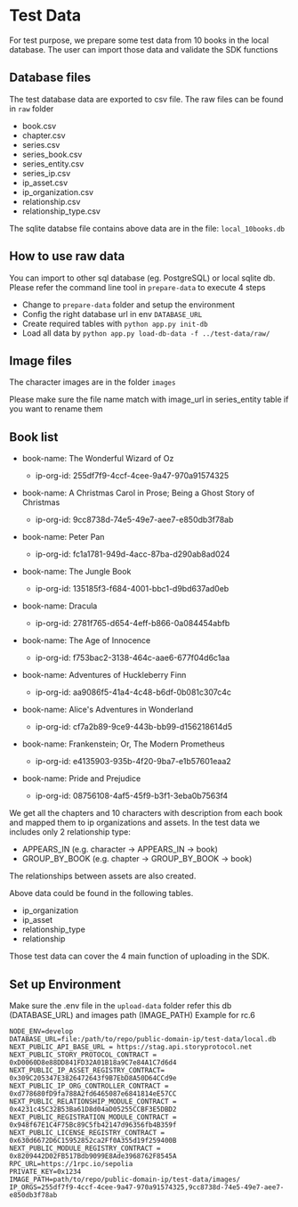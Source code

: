 # Test Data
For test purpose, we prepare some test data from 10 books in the local database. 
The user can import those data and validate the SDK functions

## Database files
The test database data are exported to csv file. 
The raw files can be found in `raw` folder

- book.csv
- chapter.csv
- series.csv
- series_book.csv
- series_entity.csv
- series_ip.csv
- ip_asset.csv
- ip_organization.csv
- relationship.csv
- relationship_type.csv

The sqlite databse file contains above data are in the file:
`local_10books.db`

## How to use raw data
You can import to other sql database (eg. PostgreSQL) or local sqlite db.
Please refer the command line tool in `prepare-data` to execute 4 steps
- Change to `prepare-data` folder and setup the environment
- Config the right database url in env `DATABASE_URL`
- Create required tables with `python app.py init-db`
- Load all data by `python app.py load-db-data -f ../test-data/raw/`


## Image files
The character images are in the folder
`images`

Please make sure the file name match with image_url in series_entity table if you want to rename them

## Book list
- book-name: The Wonderful Wizard of Oz
  - ip-org-id: 255df7f9-4ccf-4cee-9a47-970a91574325

- book-name: A Christmas Carol in Prose; Being a Ghost Story of Christmas
  - ip-org-id: 9cc8738d-74e5-49e7-aee7-e850db3f78ab

- book-name: Peter Pan
  - ip-org-id: fc1a1781-949d-4acc-87ba-d290ab8ad024

- book-name: The Jungle Book
  - ip-org-id: 135185f3-f684-4001-bbc1-d9bd637ad0eb

- book-name: Dracula
  - ip-org-id: 2781f765-d654-4eff-b866-0a084454abfb

- book-name: The Age of Innocence
  - ip-org-id: f753bac2-3138-464c-aae6-677f04d6c1aa

- book-name: Adventures of Huckleberry Finn
  - ip-org-id: aa9086f5-41a4-4c48-b6df-0b081c307c4c

- book-name: Alice's Adventures in Wonderland
  - ip-org-id: cf7a2b89-9ce9-443b-bb99-d156218614d5

- book-name: Frankenstein; Or, The Modern Prometheus
  - ip-org-id: e4135903-935b-4f20-9ba7-e1b57601eaa2

- book-name: Pride and Prejudice
  - ip-org-id: 08756108-4af5-45f9-b3f1-3eba0b7563f4

We get all the chapters and 10 characters with description from each book and mapped them to ip organizations and assets. 
In the test data we includes only 2 relationship type:  
- APPEARS_IN     (e.g. character -> APPEARS_IN -> book)
- GROUP_BY_BOOK  (e.g. chapter -> GROUP_BY_BOOK -> book)

The relationships between assets are also created. 

Above data could be found in the following tables.

- ip_organization
- ip_asset
- relationship_type
- relationship

Those test data can cover the 4 main function of uploading in the SDK.

## Set up Environment
Make sure the .env file in the `upload-data` folder refer this db (DATABASE_URL) and images path (IMAGE_PATH)
Example for rc.6
```
NODE_ENV=develop
DATABASE_URL=file:/path/to/repo/public-domain-ip/test-data/local.db
NEXT_PUBLIC_API_BASE_URL = https://stag.api.storyprotocol.net
NEXT_PUBLIC_STORY_PROTOCOL_CONTRACT = 0xD0060D8e88DD841FD32A01B18a9C7e84A1C7d6d4
NEXT_PUBLIC_IP_ASSET_REGISTRY_CONTRACT= 0x309C205347E3826472643f9B7EbD8A50D64CCd9e
NEXT_PUBLIC_IP_ORG_CONTROLLER_CONTRACT = 0xd778680fD9fa788A2fd6465087e6841814eE57CC
NEXT_PUBLIC_RELATIONSHIP_MODULE_CONTRACT = 0x4231c45C32B53Ba61D8d04aD05255CCBF3E5DBD2
NEXT_PUBLIC_REGISTRATION_MODULE_CONTRACT = 0x948f67E1C4F75Bc89C5fb42147d96356fb4B359f
NEXT_PUBLIC_LICENSE_REGISTRY_CONTRACT = 0x630d6672D6C15952852ca2Ff0A355d19f259400B
NEXT_PUBLIC_MODULE_REGISTRY_CONTRACT = 0x8209442D02FB517Bdb9099E8Ade3968762F8545A
RPC_URL=https://1rpc.io/sepolia
PRIVATE_KEY=0x1234
IMAGE_PATH=path/to/repo/public-domain-ip/test-data/images/
IP_ORGS=255df7f9-4ccf-4cee-9a47-970a91574325,9cc8738d-74e5-49e7-aee7-e850db3f78ab	
```